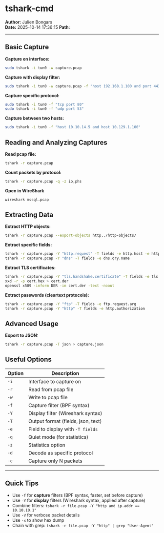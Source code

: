 # tshark-cmd

**Author:** Julien Bongars  
**Date:** 2025-10-14 17:36:15
**Path:** 

---

## Basic Capture

**Capture on interface:**
```bash
sudo tshark -i tun0 -w capture.pcap
```

**Capture with display filter:**
```bash
sudo tshark -i tun0 -w capture.pcap -f "host 192.168.1.100 and port 443"
```

**Capture specific protocol:**
```bash
sudo tshark -i tun0 -f "tcp port 80"
sudo tshark -i tun0 -f "udp port 53"
```

**Capture between two hosts:**
```bash
sudo tshark -i tun0 -f "host 10.10.14.5 and host 10.129.1.100"
```

## Reading and Analyzing Captures

**Read pcap file:**
```bash
tshark -r capture.pcap
```
**Count packets by protocol:**
```bash
tshark -r capture.pcap -q -z io,phs
```

**Open in WireShark**
```bash
wireshark mssql.pcap
```

## Extracting Data

**Extract HTTP objects:**
```bash
tshark -r capture.pcap --export-objects http,./http-objects/
```

**Extract specific fields:**
```bash
tshark -r capture.pcap -Y "http.request" -T fields -e http.host -e http.request.uri
tshark -r capture.pcap -Y "dns" -T fields -e dns.qry.name
```

**Extract TLS certificates:**
```bash
tshark -r capture.pcap -Y "tls.handshake.certificate" -T fields -e tls.handshake.certificate > cert.hex
xxd -r -p cert.hex > cert.der
openssl x509 -inform DER -in cert.der -text -noout
```
**Extract passwords (cleartext protocols):**
```bash
tshark -r capture.pcap -Y "ftp" -T fields -e ftp.request.arg
tshark -r capture.pcap -Y "http" -T fields -e http.authorization
```

## Advanced Usage


**Export to JSON:**
```bash
tshark -r capture.pcap -T json > capture.json
```

## Useful Options

| Option | Description |
|--------|-------------|
| `-i` | Interface to capture on |
| `-r` | Read from pcap file |
| `-w` | Write to pcap file |
| `-f` | Capture filter (BPF syntax) |
| `-Y` | Display filter (Wireshark syntax) |
| `-T` | Output format (fields, json, text) |
| `-e` | Field to display with `-T fields` |
| `-q` | Quiet mode (for statistics) |
| `-z` | Statistics option |
| `-d` | Decode as specific protocol |
| `-c` | Capture only N packets |

---

## Quick Tips

- Use `-f` for **capture** filters (BPF syntax, faster, set before capture)
- Use `-Y` for **display** filters (Wireshark syntax, applied after capture)
- Combine filters: `tshark -r file.pcap -Y "http and ip.addr == 10.10.10.1"`
- Use `-V` for verbose packet details
- Use `-x` to show hex dump
- Chain with grep: `tshark -r file.pcap -Y "http" | grep "User-Agent"`
